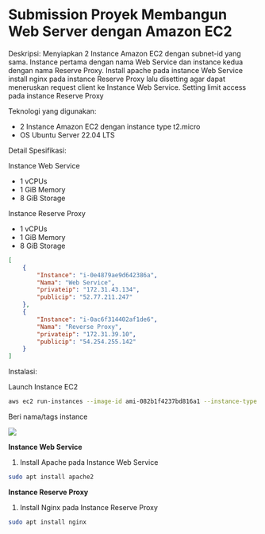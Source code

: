 # Submission Proyek Membangun Web Server dengan Amazon EC2

Deskripsi:
Menyiapkan 2 Instance Amazon EC2 dengan subnet-id yang sama.
Instance pertama dengan nama Web Service dan instance kedua dengan nama Reserve Proxy.
Install apache pada instance Web Service
install nginx pada instance Reserve Proxy lalu disetting agar dapat meneruskan request client ke Instance Web Service.
Setting limit access pada instance Reserve Proxy

Teknologi yang digunakan:
* 2 Instance Amazon EC2 dengan instance type t2.micro
* OS Ubuntu Server 22.04 LTS

Detail Spesifikasi:

Instance Web Service
   * 1 vCPUs
   * 1 GiB Memory
   * 8 GiB Storage

Instance Reserve Proxy
   * 1 vCPUs
   * 1 GiB Memory
   * 8 GiB Storage

```json
[
    {
        "Instance": "i-0e4879ae9d642386a",
        "Nama": "Web Service",
        "privateip": "172.31.43.134",
        "publicip": "52.77.211.247"
    },
    {
        "Instance": "i-0ac6f314402af1de6",
        "Nama": "Reverse Proxy",
        "privateip": "172.31.39.10",
        "publicip": "54.254.255.142"
    }
]
```

Instalasi:

Launch Instance EC2
```sh
aws ec2 run-instances --image-id ami-082b1f4237bd816a1 --instance-type t2.micro --key-name erpan --subnet-id subnet-09ef7060c82762b9e --count 2
```

Beri nama/tags instance

![](https://i.imgur.com/NNttgjj.png)

**Instance Web Service**
1. Install Apache pada Instance Web Service
```sh
sudo apt install apache2
```

**Instance Reserve Proxy**
1. Install Nginx pada Instance Reserve Proxy
```sh
sudo apt install nginx
```
